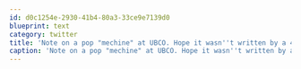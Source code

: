 ```yaml
---
id: d0c1254e-2930-41b4-80a3-33ce9e7139d0
blueprint: text
category: twitter
title: 'Note on a pop "mechine" at UBCO. Hope it wasn''t written by a 4th yr English major instagram.com/p/cO-54ikg8S/'
caption: 'Note on a pop "mechine" at UBCO. Hope it wasn''t written by a 4th yr English major <a href="http://instagram.com/p/cO-54ikg8S/" title="http://instagram.com/p/cO-54ikg8S/" class="link link_untco">instagram.com/p/cO-54ikg8S/</a>'
---
```

